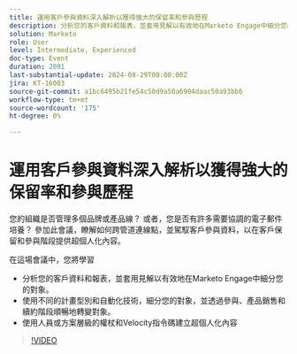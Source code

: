 ```yaml
---
title: 運用客戶參與資料深入解析以獲得強大的保留率和參與歷程
description: 分析您的客戶資料和報表，並套用見解以有效地在Marketo Engage中細分您的對象。 使用不同的計畫型別和自動化技術，細分您的對象，並透過參與、產品銷售和續約階段順暢地轉變對象。 使用人員或方案層級的權杖和Velocity指令碼建立超個人化內容
solution: Marketo
role: User
level: Intermediate, Experienced
doc-type: Event
duration: 2091
last-substantial-update: 2024-08-29T00:00:00Z
jira: KT-16003
source-git-commit: a1bc6495b21fe54c50d9a50a6904daac50a93bb6
workflow-type: tm+mt
source-wordcount: '175'
ht-degree: 0%

---
```



# 運用客戶參與資料深入解析以獲得強大的保留率和參與歷程

您的組織是否管理多個品牌或產品線？ 或者，您是否有許多需要協調的電子郵件培養？ 參加此會議，瞭解如何跨管道連線點，並駕馭客戶參與資料，以在客戶保留和參與階段提供超個人化內容。

在這場會議中，您將學習

* 分析您的客戶資料和報表，並套用見解以有效地在Marketo Engage中細分您的對象。
* 使用不同的計畫型別和自動化技術，細分您的對象，並透過參與、產品銷售和續約階段順暢地轉變對象。
* 使用人員或方案層級的權杖和Velocity指令碼建立超個人化內容

>[!VIDEO](https://video.tv.adobe.com/v/3432946/?learn=on)

